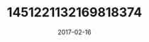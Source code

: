 ---
title: "1451221132169818374"
image: "2017-02-16 15.24.21 1451221132169818374_46248401"
date: "2017-02-16"
type: "photo"
---